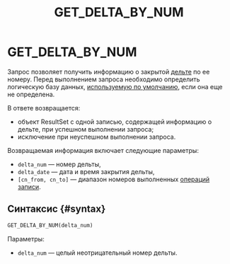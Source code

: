 ﻿---
layout: default
title: GET_DELTA_BY_NUM
nav_order: 30
parent: Запросы SQL+
grand_parent: Справочная информация
has_children: false
has_toc: false
---

# GET_DELTA_BY_NUM

Запрос позволяет получить информацию о закрытой [дельте](../../../overview/main_concepts/delta/delta.md) 
по ее номеру. Перед выполнением запроса необходимо определить логическую базу данных, 
[используемую по умолчанию](../../../working_with_system/other_features/default_db_set-up/default_db_set-up.md), 
если она еще не определена.

В ответе возвращается:
*   объект ResultSet c одной записью, содержащей информацию о дельте, при успешном выполнении запроса;
*   исключение при неуспешном выполнении запроса.

Возвращаемая информация включает следующие параметры:
*   `delta_num` — номер дельты,
*   `delta_date` — дата и время закрытия дельты,
*   `[cn_from, cn_to]` — диапазон номеров выполненных [операций записи](../../../overview/main_concepts/write_operation/write_operation.md).

## Синтаксис {#syntax}

```sql
GET_DELTA_BY_NUM(delta_num)
```

Параметры:
*   `delta_num` — целый неотрицательный номер дельты.
